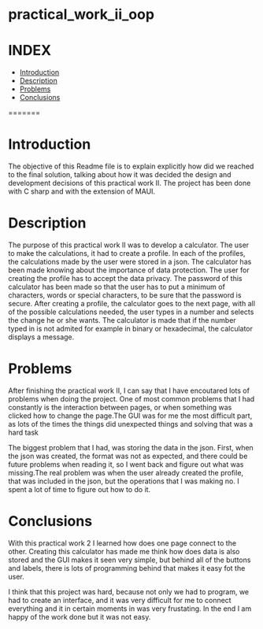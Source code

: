 # practical_work_ii_oop
# INDEX

- [Introduction](#introduction)
- [Description](#calculator-practical-work-ii)
- [Problems](#problems)
- [Conclusions](#conclusions)



=======
# Introduction

The objective of this Readme file is to explain explicitly how did we reached to the final solution, talking about how it was decided the design and development decisions of this practical work II. The project has been done with C sharp and with the extension of MAUI.


# Description 

The purpose of this practical work II was to develop a calculator. The user to make the calculations, it had to create a profile. In each of the profiles, the calculations made by the user were stored in a json. The calculator has been made knowing about the importance of data protection. The user for creating the profile has to accept the data privacy. The password of this calculator has been made so that the user has to put a minimum of characters, words or special characters, to be sure that the password is secure. After creating a profile, the calculator goes to the next page, with all of the possible calculations needed, the user types in a number and selects the change he or she wants. The calculator is made that if the number typed in is not admited for example in binary or hexadecimal, the calculator displays a message.




# Problems 

After finishing the practical work II, I can say that I have encoutared lots of problems when doing the project. One of most common problems that I had constantly is the interaction between pages, or when something was clicked how to change the page.The GUI was for me the most difficult part, as lots of the times the things did unexpected things and solving that was a hard task

The biggest problem that I had, was storing the data in the json. First, when the json was created, the format was not as expected, and there could be future problems when reading it, so I went back and figure out what was missing.The real problem was when the user already created the profile, that was included in the json, but the operations that I was making no. I spent a lot of time to figure out how to do it.


# Conclusions

With this practical work 2 I learned how does one page connect to the other. Creating this calculator has made me think how does data is also stored and the GUI makes it seen very simple, but behind all of the buttons and labels, there is lots of programming behind that makes it easy fot the user.

I think that this project was hard, because not only we had to program, we had to create an interface, and it was very difficult for me to connect everything and it in certain moments in was very frustating. In the end I am happy of the work done but it was not easy.